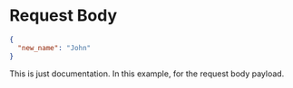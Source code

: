 # Request Body

```json
{ 
  "new_name": "John"
}
```

This is just documentation. In this example, for the request body payload.
